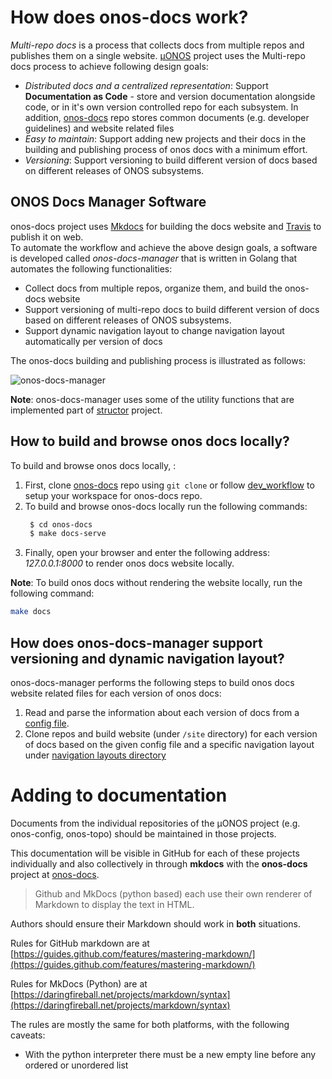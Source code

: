 # How does onos-docs work?
*Multi-repo docs* is a process that collects docs from multiple repos and publishes them on a single website. 
[µONOS](https://github.com/onosproject) project uses the Multi-repo docs process to achieve following design goals:

- *Distributed docs and a centralized representation*: Support **Documentation as Code** - store and version documentation alongside code, or in it's own version controlled repo for 
each subsystem. In addition, [onos-docs](https://github.com/onosproject/onos-docs) repo stores common documents (e.g. developer guidelines) and website related files
- *Easy to maintain*: Support adding new projects and their docs in the building and publishing process of onos docs with a minimum effort.
- *Versioning*: Support versioning to build different version of docs based on different releases of ONOS subsystems. 

## ONOS Docs Manager Software
onos-docs project uses [Mkdocs] for building the docs website and [Travis] to publish it on web.  
To automate the workflow and  achieve the above design goals, 
a software is developed called *onos-docs-manager* that is written in Golang 
that automates the following functionalities:
 
- Collect docs from multiple repos, organize them, and build the onos-docs website
- Support versioning of multi-repo docs to build different version of docs based on different releases of ONOS subsystems. 
- Support dynamic navigation layout to change navigation layout automatically per version of docs

The onos-docs building and publishing process is illustrated as follows:

![onos-docs-manager](../images/onos-docs-manager.png)
 
 
 **Note**: onos-docs-manager uses some of the utility functions that are implemented part of [structor](https://github.com/containous/structor) project.
 

## How to build and browse onos docs locally?
To build and browse onos docs locally, :

1. First, clone [onos-docs] repo using `git clone` or follow [dev_workflow](dev_workflow.md) to 
setup your workspace for onos-docs repo. 
2. To build and browse onos-docs locally run the following commands:
   ```bash
    $ cd onos-docs
    $ make docs-serve
    ```
3. Finally, open your browser and enter the following address:
*127.0.0.1:8000* to render onos docs website locally. 

**Note**: To build onos docs without rendering the website locally, run the following command:
```bash
make docs
``` 

## How does onos-docs-manager support versioning and dynamic navigation layout?
onos-docs-manager performs the following steps to build onos docs website related files for 
each version of onos docs:

1. Read and parse the information about each version of 
docs from a [config file](https://github.com/onosproject/onos-docs/blob/master/docs/configs/versions.yml).
2. Clone repos and build website (under `/site` directory) for each version of docs based on the given config file and 
   a specific navigation layout under [navigation layouts directory](https://github.com/onosproject/onos-docs/blob/master/docs/configs/nav) 
   

# Adding to documentation
Documents from the individual repositories of the µONOS project (e.g. onos-config,
onos-topo) should be maintained in those projects.

This documentation will be visible in GitHub for each of these projects
individually and also collectively in through **mkdocs** with the
**onos-docs** project at [onos-docs].

> Github and MkDocs (python based) each use their own renderer of Markdown to
> display the text in HTML.

Authors should ensure their Markdown should work in **both** situations. 

Rules for GitHub markdown are at [https://guides.github.com/features/mastering-markdown/](https://guides.github.com/features/mastering-markdown/)

Rules for MkDocs (Python) are at [https://daringfireball.net/projects/markdown/syntax](https://daringfireball.net/projects/markdown/syntax)

The rules are mostly the same for both platforms, with the following caveats:

- With the python interpreter there must be a new empty line before any ordered or unordered list


[onos-docs]: https://github.com/onosproject/onos-docs
[Mkdocs]: https://www.mkdocs.org
[Travis]: https://travis-ci.org/ 